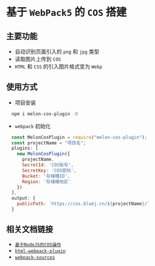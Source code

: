 # 基于 `WebPack5` 的 `COS` 搭建

## 主要功能
* 自动识别页面引入的 `png` 和 `jpg` 类型
* 读取图片上传到 `COS`
* `HTML` 和 `CSS` 的引入图片格式变为 `Webp`

## 使用方式

* 项目安装

```bash
  npm i melon-cos-plugin -D
```

* `webpack` 初始化

```js
  const MelonCosPlugin = require("melon-cos-plugin");
  const projectName = "项目名";
  plugins: [
    new MelonCosPlugin({
      projectName,
      SecretId: 'COS账号',
      SecretKey: 'COS密码',
      Bucket: '存储桶ID',
      Region: '存储桶地区'
    })
  ],
  output: {
    publicPath: `https://cos.bluej.cn/${projectName}/`
  }
```

## 相关文档链接

* [`基于NodeJS的COS操作`](https://cloud.tencent.com/document/product/436/8629)
* [`html-webpack-plugin`](https://www.npmjs.com/package/html-webpack-plugin)
* [`webpack-sources`](https://www.npmjs.com/package/webpack-sources)

